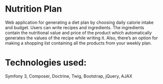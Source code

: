 Nutrition Plan
=========

Web application for generating a diet plan by choosing daily calorie intake and budget. Users can write recipes and ingredients. The ingredients contain the nutritional value and price of the product which automatically generates the values of the recipe while writing it. Also, there’s an option for making a shopping list containing all the products from your weekly plan.

Technologies used:
=========
Symfony 3, Composer, Doctrine, Twig, Bootstrap, jQuery, AJAX
